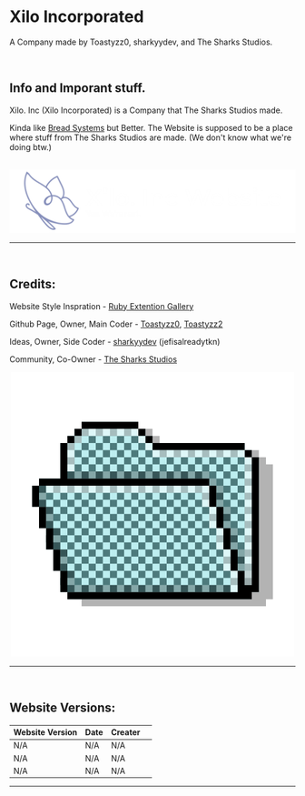 # Xilo Incorporated

A Company made by Toastyzz0, sharkyydev, and The Sharks Studios.

<br>

## Info and Imporant stuff.

Xilo. Inc (Xilo Incorporated) is a Company that The Sharks Studios made. 

Kinda like <a href="https://breadsystems.neocities.org">Bread Systems</a> but Better. The Website is supposed to be a place where stuff from The Sharks Studios are made. (We don't know what we're doing btw.)

<br>

<img src="Xilo. Inc Website.png" herf="https://toastyzz2.github.io/xilo.incorporated/" alt="Logo or smt">

<hr>

<br>

## Credits:

Website Style Inspration - <a href="https://ruby-devs.vercel.app/gallery">Ruby Extention Gallery</a>

Github Page, Owner, Main Coder - <a href="https://github.com/Toastyzz0">Toastyzz0</a>, <a href="https://github.com/Toastyzz2">Toastyzz2</a>

Ideas, Owner, Side Coder - <a href="https://github.com/jefisalreadytkn">sharkyydev</a> (jefisalreadytkn)

Community, Co-Owner - <a href="https://discord.gg/invite/RdR5vq7HNv">The Sharks Studios</a>

<center>
<img src="The Sharks Studios Logo S4.png" herf="https://discord.gg/RdR5vq7HNv" alt="tss logo">
</center>

<hr>


<br>

## Website Versions:

<center>

| Website Version                  	 | Date          	 | Creater	    |		                 |
| ------------------------------ | --------------------- | ------------------------ | ------------------------------ |
| N/A        	 |  N/A	   	 | N/A	    |		 |
| N/A                | N/A              | N/A           |  |
| N/A         	 |  N/A      	 | N/A	    |		 |


</center>

<hr>